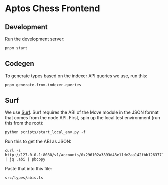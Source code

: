 # Aptos Chess Frontend

## Development
Run the development server:
```bash
pnpm start
```

## Codegen
To generate types based on the indexer API queries we use, run this:

```bash
pnpm generate-from-indexer-queries
```

## Surf

We use [Surf](https://github.com/ThalaLabs/surf). Surf requires the ABI of the Move module in the JSON format that comes from the node API. First, spin up the local test environment (run this from the root):
```
python scripts/start_local_env.py -f
```

Run this to get the ABI as JSON:
```
curl -s http://127.0.0.1:8080/v1/accounts/0x296102a3893d43e11de2aa142fbb126377120d7d71c246a2f95d5b4f3ba16b30/module/chess | jq .abi | pbcopy
```

Paste that into this file:
```
src/types/abis.ts
```
